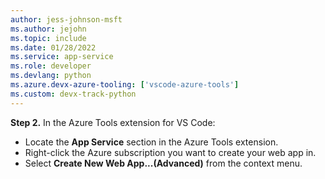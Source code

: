```yaml
---
author: jess-johnson-msft
ms.author: jejohn
ms.topic: include
ms.date: 01/28/2022
ms.service: app-service
ms.role: developer
ms.devlang: python
ms.azure.devx-azure-tooling: ['vscode-azure-tools']
ms.custom: devx-track-python
---
```


**Step 2.** In the Azure Tools extension for VS Code:

* Locate the **App Service** section in the Azure Tools extension.
* Right-click the Azure subscription you want to create your web app in.
* Select **Create New Web App...(Advanced)** from the context menu.
